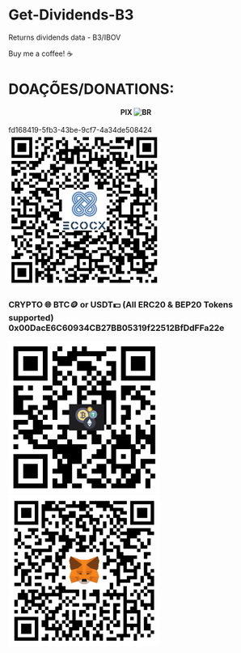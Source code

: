 
# Get-Dividends-B3
Returns dividends data - B3/IBOV

Buy me a coffee! ☕
# DOAÇÕES/DONATIONS:
<p align="center">
  <h4 align="center">PIX <img src="https://cdn-icons-png.flaticon.com/512/197/197386.png" width="20" title="BR"></h4>fd168419-5fb3-43be-9cf7-4a34de508424<br>
  <img src="./images/Pix.png" width="300" title="PIX">
</p>
<p align="left">
  <h3>CRYPTO 🌐 BTC🪙 or USDT💵 (All ERC20 & BEP20 Tokens supported) <br>0x00DacE6C60934CB27BB05319f22512BfDdFFa22e</h3>
</p>
<p float="left">
  <img src="./images/Address.png" width="300" title="Address">
  <img src="./images/MetaMask.png" width="300" title="MetaMask">
</p>



